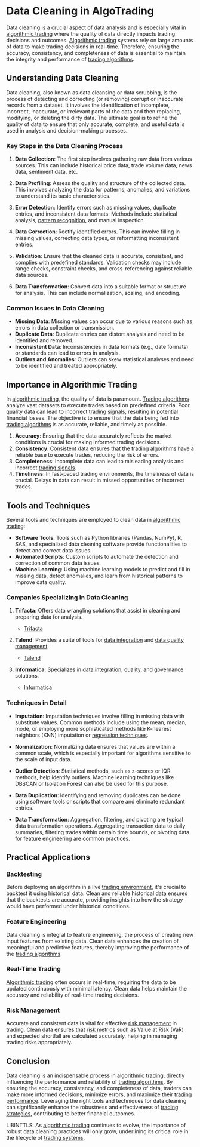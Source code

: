 # Data Cleaning in AlgoTrading

Data cleaning is a crucial aspect of data analysis and is especially vital in [algorithmic trading](../a/algorithmic_trading.md) where the quality of data directly impacts trading decisions and outcomes. [Algorithmic trading](../a/algorithmic_trading.md) systems rely on large amounts of data to make trading decisions in real-time. Therefore, ensuring the accuracy, consistency, and completeness of data is essential to maintain the integrity and performance of [trading algorithms](../t/trading_algorithms.md).

## Understanding Data Cleaning

Data cleaning, also known as data cleansing or data scrubbing, is the process of detecting and correcting (or removing) corrupt or inaccurate records from a dataset. It involves the identification of incomplete, incorrect, inaccurate, or irrelevant parts of the data and then replacing, modifying, or deleting the dirty data. The ultimate goal is to refine the quality of data to ensure that only accurate, complete, and useful data is used in analysis and decision-making processes.

### Key Steps in the Data Cleaning Process

1. **Data Collection**: The first step involves gathering raw data from various sources. This can include historical price data, trade volume data, news data, sentiment data, etc.

2. **Data Profiling**: Assess the quality and structure of the collected data. This involves analyzing the data for patterns, anomalies, and variations to understand its basic characteristics.

3. **Error Detection**: Identify errors such as missing values, duplicate entries, and inconsistent data formats. Methods include statistical analysis, [pattern recognition](../p/pattern_recognition.md), and manual inspection.

4. **Data Correction**: Rectify identified errors. This can involve filling in missing values, correcting data types, or reformatting inconsistent entries.

5. **Validation**: Ensure that the cleaned data is accurate, consistent, and complies with predefined standards. Validation checks may include range checks, constraint checks, and cross-referencing against reliable data sources.

6. **Data Transformation**: Convert data into a suitable format or structure for analysis. This can include normalization, scaling, and encoding.

### Common Issues in Data Cleaning

- **Missing Data**: Missing values can occur due to various reasons such as errors in data collection or transmission.
- **Duplicate Data**: Duplicate entries can distort analysis and need to be identified and removed.
- **Inconsistent Data**: Inconsistencies in data formats (e.g., date formats) or standards can lead to errors in analysis.
- **Outliers and Anomalies**: Outliers can skew statistical analyses and need to be identified and treated appropriately.

## Importance in Algorithmic Trading

In [algorithmic trading](../a/algorithmic_trading.md), the quality of data is paramount. [Trading algorithms](../t/trading_algorithms.md) analyze vast datasets to execute trades based on predefined criteria. Poor quality data can lead to incorrect [trading signals](../t/trading_signals.md), resulting in potential financial losses. The objective is to ensure that the data being fed into [trading algorithms](../t/trading_algorithms.md) is as accurate, reliable, and timely as possible.

1. **Accuracy**: Ensuring that the data accurately reflects the market conditions is crucial for making informed trading decisions.
2. **Consistency**: Consistent data ensures that the [trading algorithms](../t/trading_algorithms.md) have a reliable base to execute trades, reducing the risk of errors.
3. **Completeness**: Incomplete data can lead to misleading analysis and incorrect [trading signals](../t/trading_signals.md).
4. **Timeliness**: In fast-paced trading environments, the timeliness of data is crucial. Delays in data can result in missed opportunities or incorrect trades.

## Tools and Techniques

Several tools and techniques are employed to clean data in [algorithmic trading](../a/algorithmic_trading.md):

- **Software Tools**: Tools such as Python libraries (Pandas, NumPy), R, SAS, and specialized data cleaning software provide functionalities to detect and correct data issues.
- **Automated Scripts**: Custom scripts to automate the detection and correction of common data issues.
- **Machine Learning**: Using machine learning models to predict and fill in missing data, detect anomalies, and learn from historical patterns to improve data quality.

### Companies Specializing in Data Cleaning

1. **Trifacta**: Offers data wrangling solutions that assist in cleaning and preparing data for analysis.
   - [Trifacta](https://www.trifacta.com)

2. **Talend**: Provides a suite of tools for [data integration](../d/data_integration.md) and [data quality management](../d/data_quality_management.md).
   - [Talend](https://www.talend.com)

3. **Informatica**: Specializes in [data integration](../d/data_integration.md), quality, and governance solutions.
   - [Informatica](https://www.informatica.com)

### Techniques in Detail

- **Imputation**: Imputation techniques involve filling in missing data with substitute values. Common methods include using the mean, median, mode, or employing more sophisticated methods like K-nearest neighbors (KNN) imputation or [regression techniques](../r/regression_techniques.md).
  
- **Normalization**: Normalizing data ensures that values are within a common scale, which is especially important for algorithms sensitive to the scale of input data.

- **Outlier Detection**: Statistical methods, such as z-scores or IQR methods, help identify outliers. Machine learning techniques like DBSCAN or Isolation Forest can also be used for this purpose.

- **Data Duplication**: Identifying and removing duplicates can be done using software tools or scripts that compare and eliminate redundant entries.

- **Data Transformation**: Aggregation, filtering, and pivoting are typical data transformation operations. Aggregating transaction data to daily summaries, filtering trades within certain time bounds, or pivoting data for feature engineering are common practices.

## Practical Applications

### Backtesting

Before deploying an algorithm in a live [trading environment](../t/trading_environment.md), it's crucial to backtest it using historical data. Clean and reliable historical data ensures that the backtests are accurate, providing insights into how the strategy would have performed under historical conditions.

### Feature Engineering

Data cleaning is integral to feature engineering, the process of creating new input features from existing data. Clean data enhances the creation of meaningful and predictive features, thereby improving the performance of the [trading algorithms](../t/trading_algorithms.md).

### Real-Time Trading

[Algorithmic trading](../a/algorithmic_trading.md) often occurs in real-time, requiring the data to be updated continuously with minimal latency. Clean data helps maintain the accuracy and reliability of real-time trading decisions.

### Risk Management

Accurate and consistent data is vital for effective [risk management](../r/risk_management.md) in trading. Clean data ensures that [risk metrics](../r/risk_metrics.md) such as Value at Risk (VaR) and expected shortfall are calculated accurately, helping in managing trading risks appropriately.

## Conclusion

Data cleaning is an indispensable process in [algorithmic trading](../a/algorithmic_trading.md), directly influencing the performance and reliability of [trading algorithms](../t/trading_algorithms.md). By ensuring the accuracy, consistency, and completeness of data, traders can make more informed decisions, minimize errors, and maximize their [trading performance](../t/trading_performance.md). Leveraging the right tools and techniques for data cleaning can significantly enhance the robustness and effectiveness of [trading strategies](../t/trading_strategies.md), contributing to better financial outcomes.

LIBINTTLS: As [algorithmic trading](../a/algorithmic_trading.md) continues to evolve, the importance of robust data cleaning practices will only grow, underlining its critical role in the lifecycle of [trading systems](../t/trading_systems.md).
